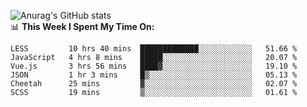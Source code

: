 
![Anurag's GitHub stats](https://github-readme-stats.vercel.app/api?username=supergczh&show_icons=true&theme=radical)
<br />
📊 **This Week I Spent My Time On:**

<!--START_SECTION:waka-->

```text
LESS         10 hrs 40 mins  █████████████░░░░░░░░░░░░   51.66 %
JavaScript   4 hrs 8 mins    █████░░░░░░░░░░░░░░░░░░░░   20.07 %
Vue.js       3 hrs 56 mins   ████▓░░░░░░░░░░░░░░░░░░░░   19.10 %
JSON         1 hr 3 mins     █▒░░░░░░░░░░░░░░░░░░░░░░░   05.13 %
Cheetah      25 mins         ▓░░░░░░░░░░░░░░░░░░░░░░░░   02.07 %
SCSS         19 mins         ▒░░░░░░░░░░░░░░░░░░░░░░░░   01.61 %
```

<!--END_SECTION:waka-->
